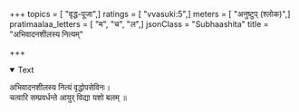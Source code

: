 +++
topics = [ "वृद्ध-पूजा",]
ratings = [ "vvasuki:5",]
meters = [ "अनुष्टुप् (श्लोक)",]
pratimaalaa_letters = [ "म", "च", "ल",]
jsonClass = "Subhaashita"
title = "अभिवादनशीलस्य नित्यम्"

+++

<details open><summary>Text</summary>

अभिवादनशीलस्य नित्यं वृद्धोपसेविनः।  
चत्वारि सम्प्रवर्धन्ते आयुर् विद्या यशो बलम् ॥
</details>
